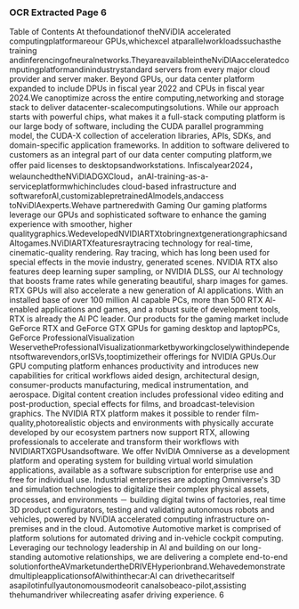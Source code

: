 ### OCR Extracted Page 6

Table of Contents
At thefoundationof theNViDlA accelerated computingplatformareour GPUs,whichexcel atparallelworkloadssuchasthe training
andinferencingofneuralnetworks.TheyareavailableintheNviDlAacceleratedcomputingplatformandinindustrystandard
servers from every major cloud provider and server maker. Beyond GPUs, our data center platform expanded to include DPUs in
fiscal year 2022 and CPUs in fiscal year 2024.We canoptimize across the entire computing,networking and storage stack to deliver
datacenter-scalecomputingsolutions.
While our approach starts with powerful chips, what makes it a full-stack computing platform is our large body of software, including
the CUDA parallel programming model, the CUDA-X collection of acceleration libraries, APIs, SDKs, and domain-specific application
frameworks.
In addition to software delivered to customers as an integral part of our data center computing platform,we offer paid licenses to
desktopsandworkstations.
Infiscalyear2024，welaunchedtheNViDlADGXCloud，anAl-training-as-a-serviceplatformwhichincludes cloud-based
infrastructure and softwareforAl,customizablepretrainedAlmodels,andaccess toNviDlAexperts.Wehave partneredwith
Gaming
Our gaming platforms leverage our GPUs and sophisticated software to enhance the gaming experience with smoother, higher
qualitygraphics.WedevelopedNVIDlARTXtobringnextgenerationgraphicsandAltogames.NViDlARTXfeaturesraytracing
technology for real-time, cinematic-quality rendering. Ray tracing, which has long been used for special effects in the movie industry,
generated scenes. NVIDIA RTX also features deep learning super sampling, or NVIDIA DLSS, our Al technology that boosts frame
rates while generating beautiful, sharp images for games. RTX GPUs will also accelerate a new generation of Al applications. With
an installed base of over 100 million Al capable PCs, more than 500 RTX Al-enabled applications and games, and a robust suite of
development tools, RTX is already the Al PC leader.
Our products for the gaming market include GeForce RTX and GeForce GTX GPUs for gaming desktop and laptopPCs, GeForce
ProfessionalVisualization
WeservetheProfessionalVisualizationmarketbyworkingcloselywithindependentsoftwarevendors,orISVs,tooptimizetheir
offerings for NVIDIA GPUs.Our GPU computing platform enhances productivity and introduces new capabilities for critical workflows
aided design, architectural design, consumer-products manufacturing, medical instrumentation, and aerospace. Digital content
creation includes professional video editing and post-production, special effects for films, and broadcast-television graphics.
The NVIDlA RTX platform makes it possible to render film-quality,photorealistic objects and environments with physically accurate
developed by our ecosystem partners now support RTX, allowing professionals to accelerate and transform their workflows with
NVIDIARTXGPUsandsoftware.
We offer NvIDlA Omniverse as a development platform and operating system for building virtual world simulation applications,
available as a software subscription for enterprise use and free for individual use. Industrial enterprises are adopting Omniverse's 3D
and simulation technologies to digitalize their complex physical assets, processes, and environments － building digital twins of
factories, real time 3D product configurators, testing and validating autonomous robots and vehicles, powered by NViDIA
accelerated computing infrastructure on-premises and in the cloud.
Automotive
Automotive market is comprised of platform solutions for automated driving and in-vehicle cockpit computing. Leveraging our
technology leadership in Al and building on our long-standing automotive relationships, we are delivering a complete end-to-end
solutionfortheAVmarketundertheDRIVEHyperionbrand.WehavedemonstratedmultipleapplicationsofAlwithinthecar:Al can
drivethecaritself asapilotinfullyautonomousmodeorit canalsobeaco-pilot,assisting thehumandriver whilecreating asafer
driving experience.
6